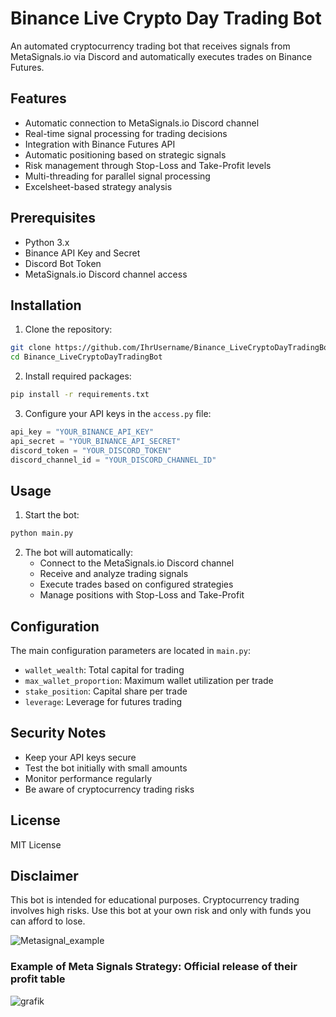 # Binance Live Crypto Day Trading Bot

An automated cryptocurrency trading bot that receives signals from MetaSignals.io via Discord and automatically executes trades on Binance Futures.

## Features

- Automatic connection to MetaSignals.io Discord channel
- Real-time signal processing for trading decisions
- Integration with Binance Futures API
- Automatic positioning based on strategic signals
- Risk management through Stop-Loss and Take-Profit levels
- Multi-threading for parallel signal processing
- Excelsheet-based strategy analysis

## Prerequisites

- Python 3.x
- Binance API Key and Secret
- Discord Bot Token
- MetaSignals.io Discord channel access

## Installation

1. Clone the repository:
```bash
git clone https://github.com/IhrUsername/Binance_LiveCryptoDayTradingBot.git
cd Binance_LiveCryptoDayTradingBot
```

2. Install required packages:
```bash
pip install -r requirements.txt
```

3. Configure your API keys in the `access.py` file:
```python
api_key = "YOUR_BINANCE_API_KEY"
api_secret = "YOUR_BINANCE_API_SECRET"
discord_token = "YOUR_DISCORD_TOKEN"
discord_channel_id = "YOUR_DISCORD_CHANNEL_ID"
```

## Usage

1. Start the bot:
```bash
python main.py
```

2. The bot will automatically:
   - Connect to the MetaSignals.io Discord channel
   - Receive and analyze trading signals
   - Execute trades based on configured strategies
   - Manage positions with Stop-Loss and Take-Profit

## Configuration

The main configuration parameters are located in `main.py`:

- `wallet_wealth`: Total capital for trading
- `max_wallet_proportion`: Maximum wallet utilization per trade
- `stake_position`: Capital share per trade
- `leverage`: Leverage for futures trading

## Security Notes

- Keep your API keys secure
- Test the bot initially with small amounts
- Monitor performance regularly
- Be aware of cryptocurrency trading risks

## License

MIT License

## Disclaimer

This bot is intended for educational purposes. Cryptocurrency trading involves high risks. Use this bot at your own risk and only with funds you can afford to lose.

![Metasignal_example](https://github.com/user-attachments/assets/afc86795-2929-493f-88c3-d1a64521c96a)

### Example of Meta Signals Strategy: Official release of their profit table
![grafik](https://github.com/user-attachments/assets/73ceb8a6-4553-400f-8265-ce514771da96)
